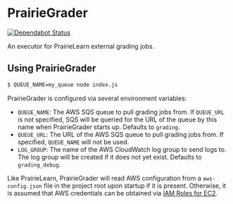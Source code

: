 # PrairieGrader

[![Dependabot Status](https://api.dependabot.com/badges/status?host=github&repo=PrairieLearn/PrairieGrader)](https://dependabot.com)

An executor for PrairieLearn external grading jobs.

## Using PrairieGrader

```sh
$ QUEUE_NAME=my_queue node index.js
```

PrairieGrader is configured via several environment variables:

* `QUEUE_NAME`: The AWS SQS queue to pull grading jobs from. If `QUEUE_URL` is not specified, SQS will be queried for the URL of the queue by this name when PrairieGrader starts up. Defaults to `grading`.
* `QUEUE_URL`: The URL of the AWS SQS queue to pull grading jobs from. If specified, `QUEUE_NAME` will not be used.
* `LOG_GROUP`: The name of the AWS CloudWatch log group to send logs to. The log group will be created if it does not yet exist. Defaults to `grading_debug`.

Like PrairieLearn, PrairieGrader will read AWS configuration from a `aws-config.json` file in the project root upon startup if it is present. Otherwise, it is assumed that AWS credentials can be obtained via [IAM Roles for EC2](http://docs.aws.amazon.com/AWSEC2/latest/UserGuide/iam-roles-for-amazon-ec2.html).
